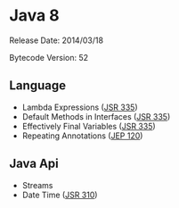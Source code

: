 # Java 8

Release Date: 2014/03/18

Bytecode Version: 52

## Language

* Lambda Expressions ([JSR 335](https://jcp.org/en/jsr/detail?id=335))
* Default Methods in Interfaces ([JSR 335](https://jcp.org/en/jsr/detail?id=335))
* Effectively Final Variables ([JSR 335](https://jcp.org/en/jsr/detail?id=335))
* Repeating Annotations ([JEP 120](http://openjdk.java.net/jeps/120))

## Java Api

* Streams
* Date Time ([JSR 310](https://jcp.org/en/jsr/detail?id=310))